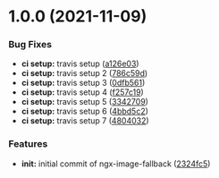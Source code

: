 # 1.0.0 (2021-11-09)


### Bug Fixes

* **ci setup:** travis setup ([a126e03](https://github.com/joyblanks/ngx-image-fallback/commit/a126e039cb4aec6ea1ddfa99842b9a98b85bbc44))
* **ci setup:** travis setup 2 ([786c59d](https://github.com/joyblanks/ngx-image-fallback/commit/786c59d80c885e4f8524b07383a298dd9f1c4aea))
* **ci setup:** travis setup 3 ([0dfb561](https://github.com/joyblanks/ngx-image-fallback/commit/0dfb56174f79951f2c94c9c4d51e4fe0571636c6))
* **ci setup:** travis setup 4 ([f257c19](https://github.com/joyblanks/ngx-image-fallback/commit/f257c19e56856d36bccb90cd7256d0b4c703f497))
* **ci setup:** travis setup 5 ([3342709](https://github.com/joyblanks/ngx-image-fallback/commit/3342709e10e2c8387c8c097ae86f6055ffb92fe4))
* **ci setup:** travis setup 6 ([4bbd5c2](https://github.com/joyblanks/ngx-image-fallback/commit/4bbd5c2c830f72d3643619fd8bede05a63c36005))
* **ci setup:** travis setup 7 ([4804032](https://github.com/joyblanks/ngx-image-fallback/commit/480403201027726511762d25fe05f92530a56860))


### Features

* **init:** initial commit of ngx-image-fallback ([2324fc5](https://github.com/joyblanks/ngx-image-fallback/commit/2324fc53b1774b91913ec6a6a27f9982bf5a359d))
